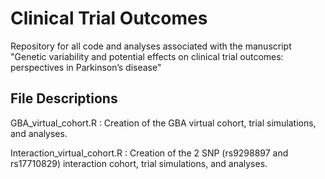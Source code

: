 # Clinical Trial Outcomes

Repository for all code and analyses associated with the manuscript "Genetic variability and potential effects on clinical trial outcomes: perspectives in Parkinson’s disease"

## File Descriptions

GBA_virtual_cohort.R : Creation of the GBA virtual cohort, trial simulations, and analyses.

Interaction_virtual_cohort.R : Creation of the 2 SNP (rs9298897 and rs17710829) interaction cohort, trial simulations, and analyses. 

